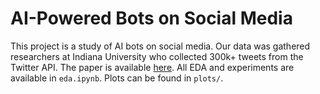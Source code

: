 # AI-Powered Bots on Social Media

This project is a study of AI bots on social media. Our data was gathered researchers at Indiana University who collected 300k+ tweets from the Twitter API. The paper is available [here](https://arxiv.org/pdf/2307.16336.pdf). All EDA and experiments are available in `eda.ipynb`. Plots can be found in `plots/`.